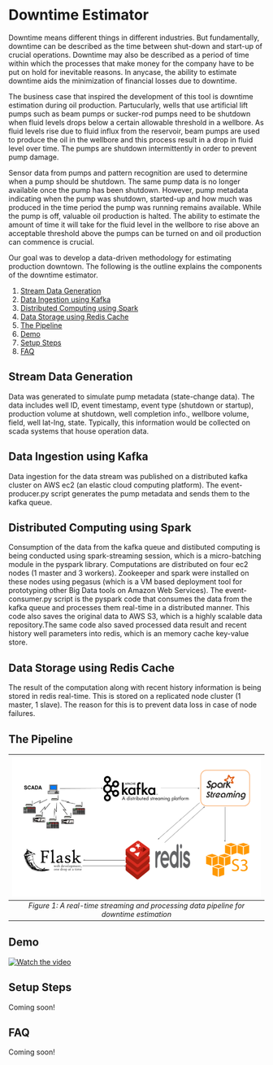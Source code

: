 # Downtime Estimator

Downtime means different things in different industries. But fundamentally, downtime can be described as the time between shut-down and start-up of crucial operations. Downtime may also be described as a period of time within which the processes that make money for the company have to be put on hold for inevitable reasons. In anycase, the ability to estimate downtime aids the minimization of financial losses due to downtime.

The business case that inspired the development of this tool is downtime estimation during oil production. Partucularly, wells that use artificial lift pumps such as beam pumps or sucker-rod pumps need to be shutdown when fluid levels drops below a certain allowable threshold in a wellbore. As fluid levels rise due to fluid influx from the reservoir, beam pumps are used to produce the oil in the wellbore and this process result in a drop in fluid level over time. The pumps are shutdown intermittently in order to prevent pump damage. 

Sensor data from pumps and pattern recognition are used to determine when a pump should be shutdown. The same pump data is no longer available once the pump has been shutdown. However, pump metadata indicating when the pump was shutdown, started-up and how much was produced in the time period the pump was running remains available. While the pump is off, valuable oil production is halted. The ability to estimate the amount of time it will take for the fluid level in the wellbore to rise above an acceptable threshold above the pumps can be turned on and oil production can commence is crucial. 

Our goal was to develop a data-driven methodology for estimating production downtown. The following is the outline explains the components of the downtime estimator.

1. [Stream Data Generation](README.md#stream-data-generation)
2. [Data Ingestion using Kafka](README.md#data-ingestion-using-kafka)
3. [Distributed Computing using Spark](README.md#distributed-computing-using-spark)
4. [Data Storage using Redis Cache](README.md#data-storage-using-redis-cache)
5. [The Pipeline](README.md#the-pipeline)
6. [Demo](README.md#demo)
7. [Setup Steps](README.md#setup-steps)
8. [FAQ](README.md#faq)

## Stream Data Generation
Data was generated to simulate pump metadata (state-change data). The data includes well ID, event timestamp, event type (shutdown or startup), production volume at shutdown, well completion info., wellbore volume, field, well lat-lng, state. Typically, this information would be collected on scada systems that house operation data. 

## Data Ingestion using Kafka
Data ingestion for the data stream was published on a distributed kafka cluster on AWS ec2 (an elastic cloud computing platform). The event-producer.py script generates the pump metadata and sends them to the kafka queue.

## Distributed Computing using Spark
Consumption of the data from the kafka queue and distibuted computing is being conducted using spark-streaming session, which is a micro-batching module in the pyspark library. Computations are distributed on four ec2 nodes (1 master and 3 workers). Zookeeper and spark were installed on these nodes using pegasus (which is a VM based deployment tool for prototyping other Big Data tools on Amazon Web Services). The event-consumer.py script is the pyspark code that consumes the data from the kafka queue and processes them real-time in a distributed manner. This code also saves the original data to AWS S3, which is a highly scalable data repository.The same code also saved processed data result and recent history well parameters into redis, which is an memory cache key-value store. 

## Data Storage using Redis Cache
The result of the computation along with recent history information is being stored in redis real-time. This is stored on a replicated node cluster (1 master, 1 slave). The reason for this is to prevent data loss in case of node failures. 

## The Pipeline
| ![Figure 1](./images/Streaming_Pipeline.png) | 
|:--:| 
| *Figure 1: A real-time streaming and processing data pipeline for downtime estimation* |

## Demo
[![Watch the video](https://raw.github.com/GabLeRoux/WebMole/master/ressources/WebMole_Youtube_Video.png)](https://youtu.be/QoT7N33Ha1M)

## Setup Steps
Coming soon!

## FAQ
Coming soon!

